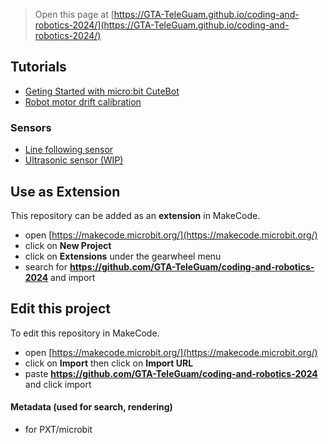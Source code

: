 
> Open this page at [https://GTA-TeleGuam.github.io/coding-and-robotics-2024/](https://GTA-TeleGuam.github.io/coding-and-robotics-2024/)

## Tutorials
- [Geting Started with micro:bit CuteBot](https://makecode.microbit.org/#tutorial:github:GTA-TeleGuam/coding-and-robotics-2024/tutorials/getting-started)
- [Robot motor drift calibration](https://makecode.microbit.org/#tutorial:github:GTA-TeleGuam/coding-and-robotics-2024/tutorials/motor-drift-calibration)

### Sensors
- [Line following sensor](https://makecode.microbit.org/#tutorial:github:GTA-TeleGuam/coding-and-robotics-2024/tutorials/line-following-sensor)
- [Ultrasonic sensor (WIP)](https://makecode.microbit.org/#tutorial:github:GTA-TeleGuam/coding-and-robotics-2024/tutorials/line-following-sensor)

## Use as Extension

This repository can be added as an **extension** in MakeCode.

* open [https://makecode.microbit.org/](https://makecode.microbit.org/)
* click on **New Project**
* click on **Extensions** under the gearwheel menu
* search for **https://github.com/GTA-TeleGuam/coding-and-robotics-2024** and import

## Edit this project

To edit this repository in MakeCode.

* open [https://makecode.microbit.org/](https://makecode.microbit.org/)
* click on **Import** then click on **Import URL**
* paste **https://github.com/GTA-TeleGuam/coding-and-robotics-2024** and click import

#### Metadata (used for search, rendering)

* for PXT/microbit
<script src="https://makecode.com/gh-pages-embed.js"></script><script>makeCodeRender("{{ site.makecode.home_url }}", "{{ site.github.owner_name }}/{{ site.github.repository_name }}");</script>
